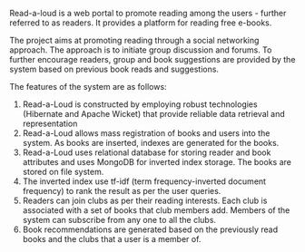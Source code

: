 Read-­a-­loud is a web portal to promote reading among the users - further referred to as readers. It provides a platform for reading free e-books.

The project aims at promoting reading through a social networking approach. The approach is to initiate group discussion and forums. To further encourage readers, group and book suggestions are provided by the system based on previous book reads and suggestions.

The features of the system are as follows:
1. Read-a-Loud is constructed by employing robust technologies (Hibernate and Apache Wicket) that provide reliable data retrieval and representation
2. Read-a-Loud allows mass registration of books and users into the system. As books are inserted, indexes are generated for the books.
3. Read-a-Loud uses relational database for storing reader and book attributes and uses MongoDB for inverted index storage. The books are stored on file system.
4. The inverted index use tf-idf (term frequency-inverted document frequency) to rank the result as per the user queries.
5. Readers can join clubs as per their reading interests. Each club is associated with a set of books that club members add. Members of the system can subscribe from any one to all the clubs.
6. Book recommendations are generated based on the previously read books and the clubs that a user is a member of.
